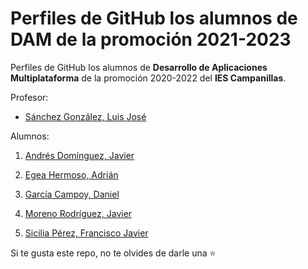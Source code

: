 # Perfiles de GitHub los alumnos de DAM de la promoción 2021-2023

Perfiles de GitHub los alumnos de **Desarrollo de Aplicaciones Multiplataforma** de la promoción 2020-2022 del **IES Campanillas**.

Profesor:

* [Sánchez González, Luis José](https://github.com/luisjosesanchez)

Alumnos:

1. [Andrés Domínguez, Javier](https://github.com/javierandresaluiescampanillas)

4. [Egea Hermoso, Adrián](https://github.com/AdrianEgeaHermoso)

7. [García Campoy, Daniel](https://github.com/DanielGarciaCampoy)

15. [Moreno Rodríguez, Javier](https://github.com/Javiemr)

20. [Sicilia Pérez, Francisco Javier](https://github.com/FranSiciliaPerez)

Si te gusta este repo, no te olvides de darle una :star:

